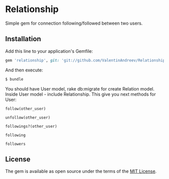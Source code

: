 # Relationship
Simple gem for connection following/followed between two users.

## Installation
Add this line to your application's Gemfile:

```ruby
gem 'relationship', git: 'git://github.com/ValentinAndreev/Relationship.git'
```

And then execute:
```bash
$ bundle
```
You should have User model, rake db:migrate for create Relation model.  
Inside User model - include Relationship.
This give you next methods for User:

    follow(other_user)

    unfollow(other_user)

    followings?(other_user)
    
    following
    
    followers

## License
The gem is available as open source under the terms of the [MIT License](https://opensource.org/licenses/MIT).
